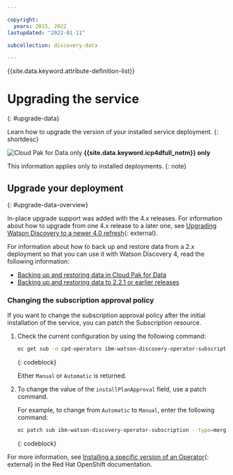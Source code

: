 ```yaml
---

copyright:
  years: 2015, 2022
lastupdated: "2022-01-11"

subcollection: discovery-data

---
```


{{site.data.keyword.attribute-definition-list}}

# Upgrading the service
{: #upgrade-data}

Learn how to upgrade the version of your installed service deployment.
{: shortdesc}

![Cloud Pak for Data only](images/desktop.png) **{{site.data.keyword.icp4dfull_notm}} only**

This information applies only to installed deployments.
{: note}

## Upgrade your deployment
{: #upgrade-data-overview}

In-place upgrade support was added with the 4.x releases. For information about how to upgrade from one 4.x release to a later one, see [Upgrading Watson Discovery to a newer 4.0 refresh](https://www.ibm.com/docs/en/cloud-paks/cp-data/4.0?topic=discovery-upgrading-watson-version-40){: external}.

For information about how to back up and restore data from a 2.x deployment so that you can use it with Watson Discovery 4, read the following information:

-   [Backing up and restoring data in Cloud Pak for Data](/docs/discovery-data?topic=discovery-data-backup-restore)
-   [Backing up and restoring data to 2.2.1 or earlier releases](/docs/discovery-data?topic=discovery-data-backup-restore-prior)

### Changing the subscription approval policy

If you want to change the subscription approval policy after the initial installation of the service, you can patch the Subscription resource. 

1.  Check the current configuration by using the following command:

    ```bash
    oc get sub -n cpd-operators ibm-watson-discovery-operator-subscription -o jsonpath='{.spec.installPlanApproval}{"\n"}'
    ```
    {: codeblock}

    Either `Manual` or `Automatic` is returned. 
    
1.  To change the value of the `installPlanApproval` field, use a patch command. 

    For example, to change from `Automatic` to `Manual`, enter the following command:

    ```bash
    oc patch sub ibm-watson-discovery-operator-subscription --type=merge --patch '{"spec": {"installPlanApproval": "Manual"}}'
    ```
    {: codeblock}

For more information, see [Installing a specific version of an Operator](https://access.redhat.com/documentation/en-us/openshift_container_platform/4.8/html/operators/user-tasks#olm-installing-specific-version-cli_olm-installing-operators-in-namespace){: external} in the Red Hat OpenShift documentation.
